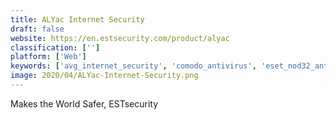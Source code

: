 ```yaml
---
title: ALYac Internet Security
draft: false 
website: https://en.estsecurity.com/product/alyac
classification: ['']
platform: ['Web']
keywords: ['avg_internet_security', 'comodo_antivirus', 'eset_nod32_antivirus', 'eset_smart_security', 'emsisoft_internet_security', 'f-secure_internet_security', 'g_data_internetsecurity', 'kaspersky_antivirus', 'kaspersky_internet_security', 'little_snitch', 'mac_internet_security_x9', 'padlet_briefcase', 'system_shield', 'tor', 'trend_micro_internet_security', 'zonealarm_internet_security_suite']
image: 2020/04/ALYac-Internet-Security.png
---
```

Makes the World Safer, ESTsecurity
